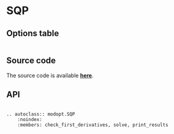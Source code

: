 # SQP

## Options table

```{include} ../_temp/options_tables/SQP_options_table.md
```

## Source code

<!-- ```{literalinclude} ../../../modopt/core/optimization_algorithms/sqp_dense.py
    :language: python 
``` -->

The source code is available 
**[here](https://github.com/LSDOlab/modopt/blob/main/modopt/core/optimization_algorithms/sqp_dense.py)**.

## API

```{eval-rst}

.. autoclass:: modopt.SQP
    :noindex:
    :members: check_first_derivatives, solve, print_results
```